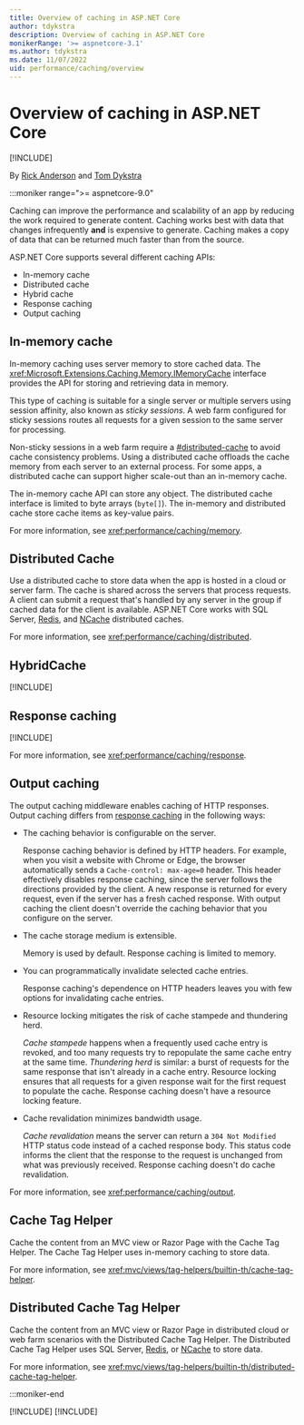 ```yaml
---
title: Overview of caching in ASP.NET Core
author: tdykstra
description: Overview of caching in ASP.NET Core
monikerRange: '>= aspnetcore-3.1'
ms.author: tdykstra
ms.date: 11/07/2022
uid: performance/caching/overview
---
```

# Overview of caching in ASP.NET Core

[!INCLUDE[](~/includes/not-latest-version.md)]

By [Rick Anderson](https://twitter.com/RickAndMSFT) and [Tom Dykstra](https://twitter.com/tdykstra)

:::moniker range=">= aspnetcore-9.0"

Caching can improve the performance and scalability of an app by reducing the work required to generate content. Caching works best with data that changes infrequently **and** is expensive to generate. Caching makes a copy of data that can be returned much faster than from the source.

ASP.NET Core supports several different caching APIs:

* In-memory cache
* Distributed cache
* Hybrid cache
* Response caching
* Output caching

## In-memory cache

In-memory caching uses server memory to store cached data. The <xref:Microsoft.Extensions.Caching.Memory.IMemoryCache> interface provides the API for storing and retrieving data in memory. 

This type of caching is suitable for a single server or multiple servers using session affinity, also known as *sticky sessions*. A web farm configured for sticky sessions routes all requests for a given session to the same server for processing.

Non-sticky sessions in a web farm require a [#distributed-cache](xref:performance/caching/distributed) to avoid cache consistency problems. Using a distributed cache offloads the cache memory from each server to an external process. For some apps, a distributed cache can support higher scale-out than an in-memory cache.

The in-memory cache API can store any object. The distributed cache interface is limited to byte arrays (`byte[]`). The in-memory and distributed cache store cache items as key-value pairs.

For more information, see <xref:performance/caching/memory>.

## Distributed Cache

Use a distributed cache to store data when the app is hosted in a cloud or server farm. The cache is shared across the servers that process requests. A client can submit a request that's handled by any server in the group if cached data for the client is available. ASP.NET Core works with SQL Server, [Redis](https://www.nuget.org/packages/Microsoft.Extensions.Caching.StackExchangeRedis), and [NCache](https://www.nuget.org/packages/Alachisoft.NCache.OpenSource.SDK/) distributed caches.

For more information, see <xref:performance/caching/distributed>.

## HybridCache

[!INCLUDE[](~/performance/caching/hybrid/includes/overview.md)]

## Response caching

[!INCLUDE[](~/includes/response-caching-mid.md)]

For more information, see <xref:performance/caching/response>.

<a name="oc7"></a>

## Output caching

The output caching middleware enables caching of HTTP responses. Output caching differs from [response caching](#response-caching) in the following ways:

* The caching behavior is configurable on the server.

  Response caching behavior is defined by HTTP headers. For example, when you visit a website with Chrome or Edge, the browser automatically sends a `Cache-control: max-age=0` header. This header effectively disables response caching, since the server follows the directions provided by the client. A new response is returned for every request, even if the server has a fresh cached response. With output caching the client doesn't override the caching behavior that you configure on the server.

* The cache storage medium is extensible.

  Memory is used by default. Response caching is limited to memory.

* You can programmatically invalidate selected cache entries.

  Response caching's dependence on HTTP headers leaves you with few options for invalidating cache entries.

* Resource locking mitigates the risk of cache stampede and thundering herd.

  *Cache stampede* happens when a frequently used cache entry is revoked, and too many requests try to repopulate the same cache entry at the same time. *Thundering herd* is similar: a burst of requests for the same response that isn't already in a cache entry. Resource locking ensures that all requests for a given response wait for the first request to populate the cache. Response caching doesn't have a resource locking feature.

* Cache revalidation minimizes bandwidth usage.

  *Cache revalidation* means the server can return a `304 Not Modified` HTTP status code instead of a cached response body. This status code informs the client that the response to the request is unchanged from what was previously received. Response caching doesn't do cache revalidation.

For more information, see <xref:performance/caching/output>.

## Cache Tag Helper

Cache the content from an MVC view or Razor Page with the Cache Tag Helper. The Cache Tag Helper uses in-memory caching to store data.

For more information, see <xref:mvc/views/tag-helpers/builtin-th/cache-tag-helper>.

## Distributed Cache Tag Helper

Cache the content from an MVC view or Razor Page in distributed cloud or web farm scenarios with the Distributed Cache Tag Helper. The Distributed Cache Tag Helper uses SQL Server, [Redis](https://www.nuget.org/packages/Microsoft.Extensions.Caching.StackExchangeRedis), or [NCache](https://www.nuget.org/packages/Alachisoft.NCache.OpenSource.SDK/) to store data.

For more information, see <xref:mvc/views/tag-helpers/builtin-th/distributed-cache-tag-helper>.

:::moniker-end

[!INCLUDE[](~/performance/caching/overview/includes/overview7-8.md)]
[!INCLUDE[](~/performance/caching/overview/includes/overview6.md)]
